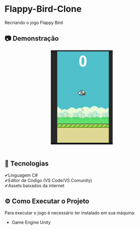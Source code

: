 # Flappy-Bird-Clone
Recriando o jogo Flappy Bird

<h2>📷 Demonstração</h2>
<div align="center">
<img src="Gif-Projeto/Gif-Flap_Bird-1.gif" width="40%" alt="GifGame">
</div>

<br>

<h2>🚀 Tecnologias</h2>
✔Linguagem C#
<br>
✔Editor de Código (VS Code/VS Comunity)
<br>
✔Assets baixados da internet

<br>

<h2>⚙ Como Executar o Projeto</h2>
<p>
Para executar o jogo é necessário ter instalado em sua máquina:
</p>
<ul>
    <li>Game Engine Unity</li>
</ul>










